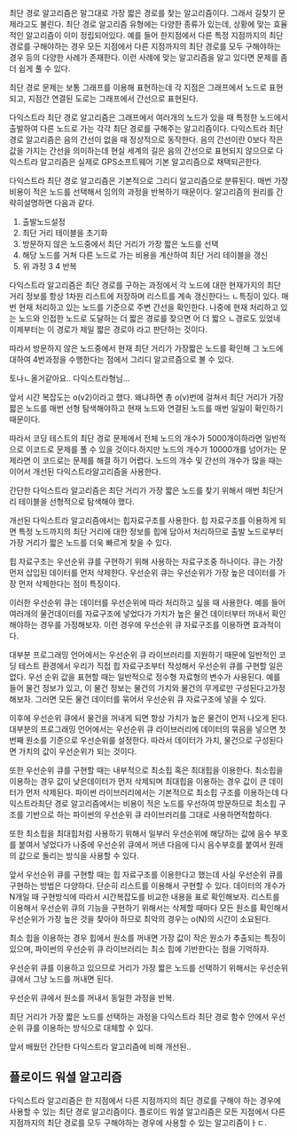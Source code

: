 최단 경로 알고리즘은 말그대로 가장 짧은 경로를 찾는 알고리즘이다. 그래서 길찾기 문제라고도 불린다. 최단 경로 알고리즘 유형에는 다양한 종류가 있는데, 상황에 맞는 효율적인 알고리즘이 이미 정립되어있다.
예를 들어 한지점에서 다른 특정 지점까지의 최단 경로를 구해야하는 경우 모든 지점에서 다른 지점까지의 최단 경로를 모두 구해야하는 경우 등의 다양한 사례가 존재한다. 이런 사례에 맞는 알고리즘을 알고 있다면 문제를 좀더 쉽게 풀 수 있다.

최단 경로 문제는 보통 그래프를 이용해 표현하는데 각 지점은 그래프에서 노드로 표현되고, 지점간 연결된 도로는 그래프에서 간선으로 표현된다.

다익스트라 최단 경로 알고리즘은 그래프에서 여러개의 노드가 있을 때 특정한 노드에서 출발하여 다른 노드로 가는 각각 최단 경로를 구해주는 알고리즘이다. 다익스트라 최단 경로 알고리즘은 음의 간선이 없을 때 정상적으로 동작한다. 음의 간선이란 0보다 작은 값을 가지는 간선을 의미하는데 현실 세계의 길은 음의 간선으로 표현되지 않으므로 다익스트라 알고리즘은 실제로 GPS소프트웨어 기본 알고리즘으로 채택되곤한다.


다익스트라 최단 경로 알고리즘은 기본적으로 그리디 알고리즘으로 분류된다. 매번 가장 비용이 적은 노드를 선택해서 임의의 과정을 반복하기 때문이다. 알고리즘의 원리를 간략히설명하면 다음과 같다.

1. 출발노드설정
2. 최단 거리 테이블을 초기화
3. 방문하지 않은 노드중에서 최단 거리가 가장 짧은 노드를 선택
4. 해당 노드를 거쳐 다른 노드로 가는 비용을 계산하여 최단 거리 테이블을 갱신
5. 위 과정 3 4 반복

다익스트라 알고리즘은 최단 경로를 구하는 과정에서 각 노드에 대한 현재가지의 최단 거리 정보를 항상 1차원 리스트에 저장하며 리스트를 계속 갱신한다느 ㄴ특징이 있다. 매번 현재 처리하고 있는 노드를 기준으로 주변 간선을 확인한다. 나중에 현재 처리하고 있는 노드와 인접한 노드로 도달하는 더 짧은 경로를 찾으면 어 더 짧으 ㄴ경로도 있었네 이제부터는 이 경로가 제일 짧은 경로야 라고 판단하는 것이다.


따라서 방문하지 않은 노드중에서 현재 최단 거리가 가장짧은 노드를 확인해 그 노드에 대하여 4번과정을 수행한다는 점에서 그리디 알고르즘으로 볼 수 있다.


토나ㄴ올거같아요.. 다익스트라형님...


앞서 시간 복잡도는 o(v2)이라고 했다. 왜냐하면 총 o(v)번에 걸쳐서 최단 거리가 가장 짧은 노드를 매번 선형 탐색해야하고 현재 노드와 연결된 노드를 매번 일일이 확인하기 때문이다.

따라서 코딩 테스트의 최단 경로 문제에서 전체 노드의 개수가 5000개이하라면 일반적으로 이코드로 문제를 풀 수 있을 것이다.하지만 노드의 개수가 10000개를 넘어가는 문제라면 이 코드로는 문제를 해결 하기 어렵다. 노드의 개수 및 간선의 개수가 많을 때는 이어서 개선된 다익스트라알고리즘을 사용한다.


간단한 다익스트라 알고리즘은 최단 거리가 가장 짧은 노드를 찾기 위해서 매번 최단거리 테이블을 선형적으로 탐색해야 했다. 

개선된 다익스트라 알고리즘에서는 힙자료구조를 사용한다. 힙 자료구조를 이용하게 되면 특정 노드까지의 최단 거리에 대한 정보를 힙에 담아서 처리하므로 출발 노드로부터 가장 거리가 짧은 노드를 더욱 빠르게 찾을 수 있다. 



힙 자료구조는 우선순위 큐를 구현하기 위해 사용하는 자료구조중 하나이다. 큐는 가장 먼저 삽입된 데이터를 먼저 삭제한다. 우선순위 큐는 우선순위가 가장 높은 데이터를 가장 먼저 삭제한다는 점이 특징이다.

이러한 우선순위 큐는 데이터를 우선순위에 따라 처리하고 싶을 때 사용한다. 예를 들어 여러개의 물건데이터를 자료구조에 넣었다가 가치가 높은 물건 데이터부터 꺼내서 확인해야하는 경우를 가정해보자. 이런 경우에 우선순위 큐 자료구조를 이용하면 효과적이다.

대부분 프로그래밍 언어에서는 우선순위 큐 라이브러리를 지원하기 때문에 일반적인 코딩 테스트 환경에서 우리가 직접 힙 자료구조부터 작성해서 우선순위 큐를 구현할 일은 없다. 우선 순위 값을 표현할 때는 일반적으로 정수형 자료형의 변수가 사용된다. 예를 들어 물건 정보가 있고, 이 물건 정보는 물건의 가치와 물건의 무게로만 구성된다고가정해보자. 그러면 모든 물건 데이터를 묶어서 우선순위 큐 자료구조에 넣을 수 있다. 


이후에 우선순위 큐에서 물건을 꺼내게 되면 항상 가치가 높은 물건이 먼저 나오게 된다. 대부분의 프로그래밍 언어에서는 우선순위 큐 라이브러리에 데이터의 묶음을 넣으면 첫번째 원소를 기준으로 우선순위를 설정한다. 따라서 데이터가 가치, 물건으로 구성된다면 가치의 값이 우선순위가 되는 것이다. 


또한 우선순위 큐를 구현할 때는 내부적으로 최소힙 혹은 최대힙을 이용한다. 최소힙을 이용하는 경우 값이 낮은데이터가 먼저 삭제되며 최대힙을 이용하는 경우 값이 큰 데이터가 먼저 삭제된다. 파이썬 라이브러리에서는 기본적으로 최소힙 구조를 이용하는데 다익스트라최단 경로 알고리즘에서는 비용이 적은 노드를 우선하여 방문하므로 최소힙 구조를 기반으로 하는 파이썬의 우선순위 큐 라이브러리를 그대로 사용하면적합하다.


또한 최소힙을 최대힙처럼 사용하기 위해서 일부러 우선순위에 해당하는 값에 음수 부호를 붙여서 넣었다가 나중에 우선순위 큐에서 꺼낸 다음에 다시 음수부호를 붙여서 원래의 값으로 돌리는 방식을 사용할 수 있다.

앞서 우선순위 큐를 구현할 때는 힙 자료구조를 이용한다고 했는데 사실 우선순위 큐를 구현하는 방법은 다양하다. 단순히 리스트를 이용해서 구현할 수 있다. 데이터의 개수가 N개일 때 구현방식에 따라서 시간복잡도를 비교한 내용을 표로 확인해보자. 리스트를 이용해서 우선순위 큐의 기능을 구현하기 위해서는 삭제할 때마다 모든 원소를 확인해서 우선순위가 가장 높은 것을 찾아야 하므로 최악의 경우는 o(N)의 시간이 소요된다.

최소 힙을 이용하는 경우 힙에서 원소를 꺼내면 가장 값이 작은 원소가 추출되는 특징이 있으며, 파이썬의 우선순위 큐 라이브러리는 최소 힙에 기반한다는 점을 기억하자.

우선순위 큐를 이용하고 있으므로 거리가 가장 짧은 노드를 선택하기 위해서는 우선순위 큐에서 그냥 노드를 꺼내면 된다.

우선순위 큐에서 원소를 꺼내서 동일한 과정을 반복.

최단 거리가 가장 짧은 노드를 선택하는 과정을 다익스트라 최단 경로 함수 안에서 우선순위 큐를 이용하는 방식으로 대체할 수 있다.

앞서 배웠던 간단한 다익스트라 알고리즘에 비해 개선된..





## 플로이드 워셜 알고리즘


다익스트라 알고리즘은 한 지점에서 다른 지점까지의 최단 경로를 구해야 하는 경우에 사용할 수 있는 최단 경로 알고리즘이다. 플로이드 워셜 알고리즘은 모든 지점에서 다른 지점까지의 최단 경로를 모두 구해야하는 경우에 사용할 수 있는 알고리즘이ㅏㄷ.





